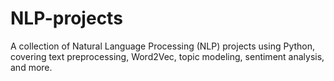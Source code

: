 # NLP-projects
A collection of Natural Language Processing (NLP) projects using Python, covering text preprocessing, Word2Vec, topic modeling, sentiment analysis, and more.

